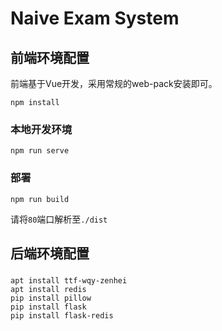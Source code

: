 # Naive Exam System

## 前端环境配置
前端基于Vue开发，采用常规的web-pack安装即可。
```
npm install
```

### 本地开发环境
```
npm run serve
```

### 部署
```
npm run build
```
请将`80`端口解析至`./dist`

## 后端环境配置

### 
```
apt install ttf-wqy-zenhei
apt install redis
pip install pillow
pip install flask
pip install flask-redis
```
